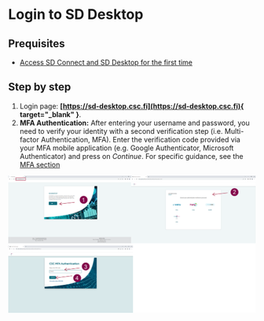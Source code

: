 # Login to SD Desktop

## Prequisites
* [Access SD Connect and SD Desktop for the first time](https://csc-guide-preview.rahtiapp.fi/origin/ac-sdconnectnew/data/sensitive-data/sd-access/#access-sd-connect-and-sd-desktop-for-the-first-time)

## Step by step

1. Login page: **[https://sd-desktop.csc.fi](https://sd-desktop.csc.fi){ target="_blank" }**.
2. **MFA Authentication:** After entering your username and password, you need to verify your identity with a second verification step (i.e. Multi-factor Authentication, MFA). Enter the verification code provided via your MFA mobile application (e.g. Google Authenticator, Microsoft Authenticator) and press on *Continue*. For specific guidance, see the [MFA section](../../accounts/mfa.md)

[![Authentication](images/desktop/desktop_login-mfa1.png)](images/desktop/desktop_login-mfa1.png)
